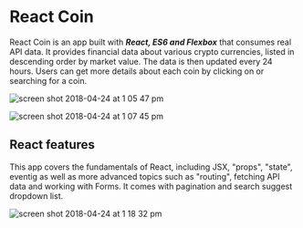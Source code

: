 # React Coin
React Coin is an app built with ***React, ES6 and Flexbox*** that consumes real API data. It provides financial data about various crypto currencies, listed in descending order by market value. The data is then updated every 24 hours. Users can get more details about each coin by clicking on or searching for a coin.

![screen shot 2018-04-24 at 1 05 47 pm](https://user-images.githubusercontent.com/29477363/39185799-4c2a234c-47c0-11e8-8832-3cf4924a9661.png)

![screen shot 2018-04-24 at 1 07 45 pm](https://user-images.githubusercontent.com/29477363/39185863-88c4bfd8-47c0-11e8-9430-8fa236f4018a.png)

## React features
This app covers the fundamentals of React, including JSX, "props", "state", eventig as well as more advanced topics such as "routing", fetching API data and working with Forms. It comes with pagination and search suggest dropdown list.

![screen shot 2018-04-24 at 1 18 32 pm](https://user-images.githubusercontent.com/29477363/39186415-3db2178c-47c2-11e8-8180-808343e61ed1.png)


 



